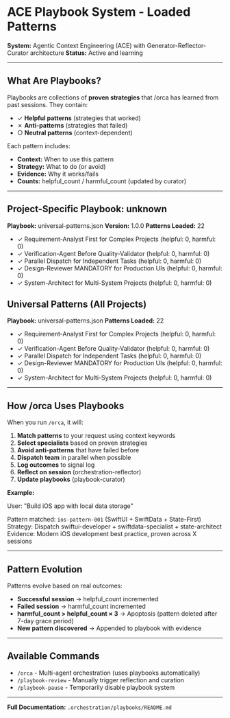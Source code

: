# ACE Playbook System - Loaded Patterns

**System:** Agentic Context Engineering (ACE) with Generator-Reflector-Curator architecture
**Status:** Active and learning

---

## What Are Playbooks?

Playbooks are collections of **proven strategies** that /orca has learned from past sessions. They contain:
- ✓ **Helpful patterns** (strategies that worked)
- ✗ **Anti-patterns** (strategies that failed)
- ○ **Neutral patterns** (context-dependent)

Each pattern includes:
- **Context:** When to use this pattern
- **Strategy:** What to do (or avoid)
- **Evidence:** Why it works/fails
- **Counts:** helpful_count / harmful_count (updated by curator)

---

## Project-Specific Playbook: unknown

**Playbook:** universal-patterns.json
**Version:** 1.0.0
**Patterns Loaded:** 22

- ✓ Requirement-Analyst First for Complex Projects (helpful: 0, harmful: 0)
- ✓ Verification-Agent Before Quality-Validator (helpful: 0, harmful: 0)
- ✓ Parallel Dispatch for Independent Tasks (helpful: 0, harmful: 0)
- ✓ Design-Reviewer MANDATORY for Production UIs (helpful: 0, harmful: 0)
- ✓ System-Architect for Multi-System Projects (helpful: 0, harmful: 0)

## Universal Patterns (All Projects)

**Playbook:** universal-patterns.json
**Patterns Loaded:** 22

- ✓ Requirement-Analyst First for Complex Projects (helpful: 0, harmful: 0)
- ✓ Verification-Agent Before Quality-Validator (helpful: 0, harmful: 0)
- ✓ Parallel Dispatch for Independent Tasks (helpful: 0, harmful: 0)
- ✓ Design-Reviewer MANDATORY for Production UIs (helpful: 0, harmful: 0)
- ✓ System-Architect for Multi-System Projects (helpful: 0, harmful: 0)


---

## How /orca Uses Playbooks

When you run `/orca`, it will:

1. **Match patterns** to your request using context keywords
2. **Select specialists** based on proven strategies
3. **Avoid anti-patterns** that have failed before
4. **Dispatch team** in parallel when possible
5. **Log outcomes** to signal log
6. **Reflect on session** (orchestration-reflector)
7. **Update playbooks** (playbook-curator)

**Example:**

User: "Build iOS app with local data storage"

Pattern matched: `ios-pattern-001` (SwiftUI + SwiftData + State-First)
Strategy: Dispatch swiftui-developer + swiftdata-specialist + state-architect
Evidence: Modern iOS development best practice, proven across X sessions

---

## Pattern Evolution

Patterns evolve based on real outcomes:

- **Successful session** → helpful_count incremented
- **Failed session** → harmful_count incremented
- **harmful_count > helpful_count × 3** → Apoptosis (pattern deleted after 7-day grace period)
- **New pattern discovered** → Appended to playbook with evidence

---

## Available Commands

- `/orca` - Multi-agent orchestration (uses playbooks automatically)
- `/playbook-review` - Manually trigger reflection and curation
- `/playbook-pause` - Temporarily disable playbook system

---

**Full Documentation:** `.orchestration/playbooks/README.md`

